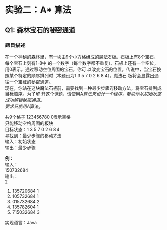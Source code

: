 # 实验二：A* 算法
## Q1: 森林宝⽯的秘密通道  
### 题⽬描述  
在⼀个神秘的森林⾥，有⼀块由9个⼩⽅格组成的魔法⽯板。⽯板上有8个宝⽯，每个宝⽯上刻有1-8中
的⼀个数字（每个数字都不重复）。⽯板上还有⼀个空位，⽤0表⽰。通过移动空位周围的宝⽯，你可
以改变宝⽯的位置。传说中，当宝⽯按照某个特定的顺序排列时（本题设为1 3 5 7 0 2 6 8 4），魔法⽯
板将会显露出通往⼀个宝藏的秘密通道。  
现在，你站在这块魔法⽯板前，需要找到⼀种最少步骤的移动⽅法，将宝⽯排列成⽬标顺序。为了解
开这个谜题，请使⽤A*算法来设计⼀个程序，帮助你从初始状态成功解锁秘密通道。  
要求只能⽤A*算法。

共9个格子 123456780 0表示空格  
只能移动空格周围的板块  
目标状态：1 3 5 7 0 2 6 8 4  
寻找到：最少步骤的移动方法  
输入：初始状态  
输出：最少步骤  

**例：**  
输⼊：  
150732684    
输出：  
2  

1. 135720684    1
2. 105732684    1
3. 015732684    2
4. 135782604    1
5. 715032684    3


实现语言：Java  
